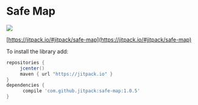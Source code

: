 # Safe Map

[![](https://jitpack.io/v/jitpack/safe-map.svg?label=Release)](https://jitpack.io/#jitpack/safe-map)

[https://jitpack.io/#jitpack/safe-map](https://jitpack.io/#jitpack/safe-map)

To install the library add: 
 
   ```gradle
   repositories { 
        jcenter()
        maven { url "https://jitpack.io" }
   }
   dependencies {
         compile 'com.github.jitpack:safe-map:1.0.5'
   }
   ```  

